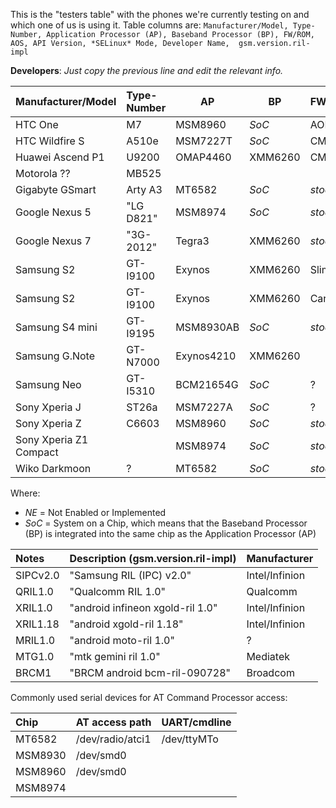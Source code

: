 This is the "testers table" with the phones we're currently testing on and which one of us is using it. Table columns are: `Manufacturer/Model, Type-Number, Application Processor (AP), Baseband Processor (BP), FW/ROM, AOS, API Version, *SELinux* Mode, Developer Name,  gsm.version.ril-impl`

**Developers**: *Just copy the previous line and edit the relevant info.*

| Manufacturer/Model    | Type-Number | AP  | BP  | FW/ROM | AOS | API | SELmode | DEV | ril-impl |
|:--------------------- |:----------- | --- | --- |:------ |:--- | --- |:------- |:--- |:-------- |
HTC One | M7 | MSM8960 | *SoC* | AOKP | KK4.4.4 | 19 | Permissive | SecUpwN | QRIL1.0
HTC Wildfire S | A510e | MSM7227T | *SoC* | CM10.1 | JB4.2.2 | 17 | *NE* | He3556 | ?
Huawei Ascend P1 | U9200 | OMAP4460 | XMM6260 | CM11 | KK4.4.4 | 19 | *NE* | tobykurien | XRIL1.0
Motorola ?? | MB525 | | | | KK4.4.4 | 19 | | tobykurien | MRIL1.0 
Gigabyte GSmart | Arty A3 | MT6582 | *SoC* | *stock* | KK4.4.2 | 19 | Enforcing | E:V:A | MTG1.0 
Google Nexus 5 | "LG D821" | MSM8974 | *SoC* | *stock* | KK4.4.3 | 19 | Enforcing | Ueland | QRIL1.0
Google Nexus 7 | "3G-2012" | Tegra3 | XMM6260 | *stock* | KK4.4.4 | 19 | Enforcing| andr3jx | XRIL1.18
Samsung S2 | GT-I9100 | Exynos | XMM6260 | SlimKat | KK4.4.2b4 | 19 | Permissive | E:V:A | SIPCv2.0 
Samsung S2 | GT-I9100 | Exynos | XMM6260 | Carbon | KK4.4.4 | 19 | Permissive | xLaMbChOpSx | SIPCv2.0
Samsung S4 mini | GT-I9195 | MSM8930AB | *SoC* | *stock* | JB4.2.2 | 17 | Enforcing | E:V:A | QRIL1.0 
Samsung G.Note | GT-N7000 | Exynos4210 | XMM6260 |  | KK4.4.4 | 19 |  | tobykurien | SIPCv2.0
Samsung Neo | GT-I5310 | BCM21654G | *SoC* | ? | JB4.1.2 | 16 | - | banjaxbanjo| BRCM1 
Sony Xperia J | ST26a | MSM7227A | *SoC* | ? | ? | ? | - | banjaxbanjo| ? 
Sony Xperia Z | C6603 | MSM8960 | *SoC* | *stock* | KK4.4.4 | 19 | Enforcing | xLaMbChOpSx | ?
Sony Xperia Z1 Compact |  | MSM8974 | *SoC* | *stock* | KK4.4.4 | 19 |  | scintill | QCRIL1.0
Wiko Darkmoon | ? | MT6582 | *SoC* | *stock* | JB4.2.2 | 17 | *NE*| andr3jx | ? 

Where:
 * *NE* = Not Enabled or Implemented
 * *SoC* = System on a Chip, which means that the Baseband Processor (BP) is integrated into the same chip as the Application Processor (AP)

| Notes | Description (gsm.version.ril-impl) | Manufacturer |
|:----- |:---------------------------------- |:------------ |
SIPCv2.0 | "Samsung RIL (IPC) v2.0" | Intel/Infinion
QRIL1.0 | "Qualcomm RIL 1.0" | Qualcomm
XRIL1.0 | "android infineon xgold-ril 1.0" | Intel/Infinion
XRIL1.18 | "android xgold-ril 1.18" | Intel/Infinion
MRIL1.0 | "android moto-ril 1.0" | ?
MTG1.0 | "mtk gemini ril 1.0" | Mediatek
BRCM1 | "BRCM android bcm-ril-090728" | Broadcom


Commonly used serial devices for AT Command Processor access:

| Chip | AT access path | UART/cmdline |
|:---- |:-------------- |:------------ |
MT6582  | /dev/radio/atci1 | /dev/ttyMTo
MSM8930 | /dev/smd0 |
MSM8960 | /dev/smd0 |
MSM8974 |  |